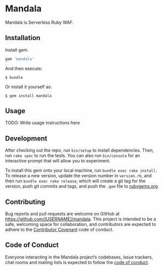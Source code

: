 # Mandala

Mandala is Serverless Ruby WAF.

## Installation

Install gem.

```ruby
gem 'mandala'
```

And then execute:

    $ bundle

Or install it yourself as:

    $ gem install mandala

## Usage

TODO: Write usage instructions here

## Development

After checking out the repo, run `bin/setup` to install dependencies. Then, run `rake spec` to run the tests. You can also run `bin/console` for an interactive prompt that will allow you to experiment.

To install this gem onto your local machine, run `bundle exec rake install`. To release a new version, update the version number in `version.rb`, and then run `bundle exec rake release`, which will create a git tag for the version, push git commits and tags, and push the `.gem` file to [rubygems.org](https://rubygems.org).

## Contributing

Bug reports and pull requests are welcome on GitHub at https://github.com/[USERNAME]/mandala. This project is intended to be a safe, welcoming space for collaboration, and contributors are expected to adhere to the [Contributor Covenant](http://contributor-covenant.org) code of conduct.

## Code of Conduct

Everyone interacting in the Mandala project’s codebases, issue trackers, chat rooms and mailing lists is expected to follow the [code of conduct](https://github.com/[USERNAME]/mandala/blob/master/CODE_OF_CONDUCT.md).
